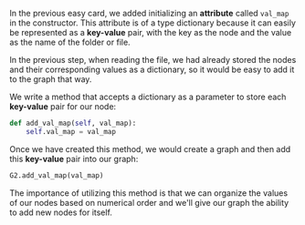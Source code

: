 <!--title={Initializing the Graph: Adding the Values Explained}-->

<!--badges={Python:15,Algorithms:30}-->

<!--concepts={directedGraphs, introToGraphs, useOfGraphs}-->

In the previous easy card, we added initializing an **attribute** called `val_map` in the constructor. This attribute is of a type dictionary because it can easily be represented as a **key-value** pair, with the key as the node and the value as the name of the folder or file.

In the previous step, when reading the file, we had already stored the nodes and their corresponding values as a dictionary, so it would be easy to add it to the graph that way.

We write a method that accepts a dictionary as a parameter to store each **key-value** pair for our node:

```python
def add_val_map(self, val_map):
	self.val_map = val_map
```

Once we have created this method, we would create a graph and then add this **key-value** pair into our graph:

```python
G2.add_val_map(val_map)
```

The importance of utilizing this method is that we can organize the values of our nodes based on numerical order and we'll give our graph the ability to add new nodes for itself.

